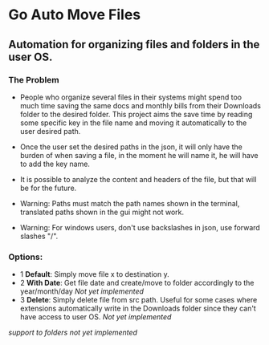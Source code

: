 # Go Auto Move Files
## Automation for organizing files and folders in the user OS.

### The Problem
- People who organize several files in their systems might spend too much time saving the same docs and monthly bills from their Downloads folder to the desired folder. This project aims the save time by reading some specific key in the file name and moving it automatically to the user desired path.
- Once the user set the desired paths in the json, it will only have the burden of when saving a file, in the moment he will name it, he will have to add the key name.

- It is possible to analyze the content and headers of the file, but that will be for the future.

- Warning: Paths must match the path names shown in the terminal, translated paths shown in the gui might not work. 
- Warning: For windows users, don't use backslashes in json, use forward slashes "/".

### Options:
- 1 **Default**: Simply move file x to destination y.
- 2 **With Date**: Get file date and create/move to folder accordingly to the year/month/day *Not yet implemented*
- 3 **Delete**: Simply delete file from src path. Useful for some cases where extensions automatically write in the Downloads folder since they can't have access to user OS. *Not yet implemented*

*support to folders not yet implemented*